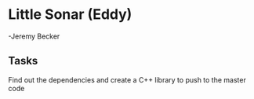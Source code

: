 # Little Sonar (Eddy) 

-Jeremy Becker

## Tasks

Find out the dependencies and create a C++ library to push to the master code

